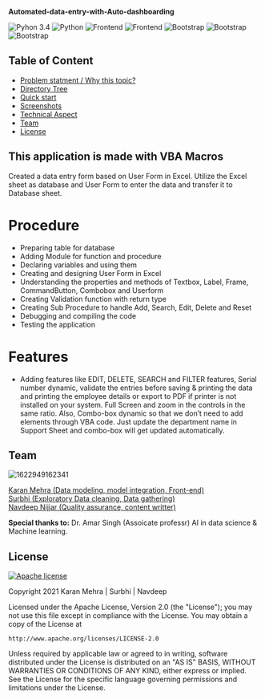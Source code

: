__Automated-data-entry-with-Auto-dashboarding__

![Pyhon 3.4](https://img.shields.io/badge/ide-Jupyter_notebook-blue.svg) ![Python](https://img.shields.io/badge/Language-Python-brightgreen.svg)  ![Frontend](https://img.shields.io/badge/Frontend-Bootstrap-purple.svg)  ![Frontend](https://img.shields.io/badge/Libraries-Streamlit-purple.svg)    ![Bootstrap](https://img.shields.io/badge/BaseEnvironment-AnacondaPrompt-brown.svg)   ![Bootstrap](https://img.shields.io/badge/Deployment-Github-yellow.svg)   ![Bootstrap](https://img.shields.io/badge/Debugging-LocalHost-blue.svg)  


## Table of Content
  * [Problem statment / Why this topic?](#Problem-statment)
  * [Directory Tree](#directory-tree)
  * [Quick start](#Quick-start)
  * [Screenshots](#screenshots)
  * [Technical Aspect](#technical-aspect)
  * [Team](#team)
  * [License](#license)


## This application is made with VBA Macros
<p>
  Created a data entry form based on User Form in Excel. Utilize the Excel sheet as database and User Form to enter the data and transfer it to Database sheet.
  </p>
  
  # Procedure
  <ul>
     <li> Preparing table for database </li>
     <li> Adding Module for function and procedure </li>
     <li> Declaring variables and using them </li>
     <li> Creating and designing User Form in Excel </li>
     <li> Understanding the properties and methods of Textbox, Label, Frame, CommandButton, Combobox and Userform </li>
     <li> Creating Validation function with return type </li>
     <li> Creating Sub Procedure to handle Add, Search, Edit, Delete and Reset </li>
     <li> Debugging and compiling the code </li>
     <li> Testing the application </li> 
 </ul>


# Features
<ul>
  <li>
 Adding features like EDIT, DELETE, SEARCH and FILTER features, Serial number dynamic, validate the entries before saving & printing the data and printing the employee details or export to PDF if printer is not installed on your system. 
     Full Screen and zoom in the controls in the same ratio. Also, Combo-box dynamic so that we don’t need to add elements through VBA code. Just update the department name in Support Sheet and combo-box will get updated automatically.
  </li>
</ul>




## Team
![1622949162341](https://user-images.githubusercontent.com/62024355/120911263-703dcf80-c6a3-11eb-874f-93b538270b4e.jpg)



[Karan Mehra (Data modeling, model integration, Front-end)](https://karanmehra7107.github.io/My-Portfolio/index.html) <br> [Surbhi (Exploratory Data cleaning, Data gathering)](https://github.com/Surbhisingh014) 
<br>[Navdeep Nijjar (Quality assurance, content writter)](https://karanmehra7107.github.io/My-Portfolio/index.html)


__Special thanks to:__ Dr. Amar Singh (Assoicate professr) AI in data science & Machine learning.

## License
[![Apache license](https://img.shields.io/badge/license-apache-blue?style=for-the-badge&logo=appveyor)](http://www.apache.org/licenses/LICENSE-2.0e)

Copyright 2021 Karan Mehra | Surbhi | Navdeep

Licensed under the Apache License, Version 2.0 (the "License");
you may not use this file except in compliance with the License.
You may obtain a copy of the License at

    http://www.apache.org/licenses/LICENSE-2.0

Unless required by applicable law or agreed to in writing, software
distributed under the License is distributed on an "AS IS" BASIS,
WITHOUT WARRANTIES OR CONDITIONS OF ANY KIND, either express or implied.
See the License for the specific language governing permissions and
limitations under the License.
